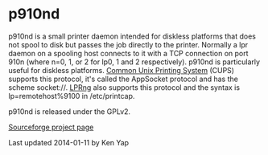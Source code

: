 # p910nd
p910nd is a small printer daemon intended for diskless platforms that does not spool to disk but passes the job directly to the printer. Normally a lpr daemon on a spooling host connects to it with a TCP connection on port 910n (where n=0, 1, or 2 for lp0, 1 and 2 respectively). p910nd is particularly useful for diskless platforms. [Common Unix Printing System](http://www.cups.org/) (CUPS) supports this protocol, it's called the AppSocket protocol and has the scheme socket://. [LPRng](http://www.lprng.org/) also supports this protocol and the syntax is lp=remotehost%9100 in /etc/printcap.

p910nd is released under the GPLv2.

[Sourceforge project page](http://sourceforge.net/projects/p910nd/)

Last updated 2014-01-11 by Ken Yap
